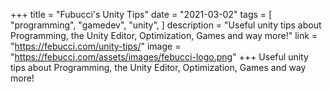 +++
title = "Fubucci's Unity Tips"
date = "2021-03-02"
tags = [
    "programming",
    "gamedev",
    "unity",
]
description = "Useful unity tips about Programming, the Unity Editor, Optimization, Games and way more!"
link = "https://febucci.com/unity-tips/"
image = "https://febucci.com/assets/images/febucci-logo.png"
+++
Useful unity tips about Programming, the Unity Editor, Optimization, Games and way more!
